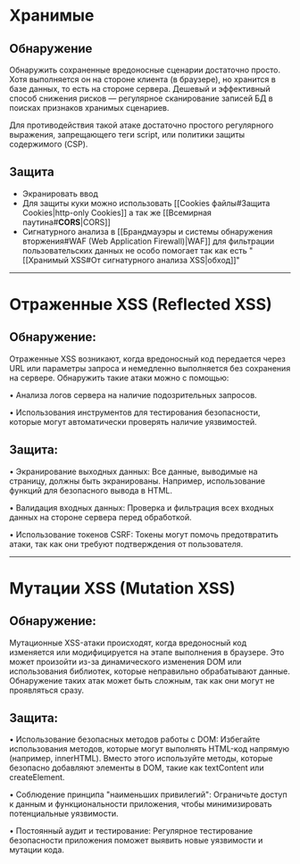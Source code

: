 
# Хранимые

## Обнаружение

Обнаружить сохраненные вредоносные сценарии достаточно просто. Хотя выполняется он на стороне клиента (в браузере), но хранится в базе данных, то есть на стороне сервера. Дешевый и эффективный способ снижения рисков — регулярное сканирование записей БД в поисках признаков хранимых сценариев.

Для противодействия такой атаке достаточно простого регулярного выражения, запрещающего теги script, или политики защиты содержимого (CSP).

## Защита

- Экранировать ввод 
- Для защиты куки можно использовать [[Cookies файлы#Защита Cookies|http-only Cookies]] а так же [[Всемирная паутина#**CORS**|CORS]]
- Сигнатурного анализа в [[Брандмауэры и системы обнаружения вторжения#WAF (Web Application Firewall)|WAF]] для фильтрации пользовательских данных не особо помогает так как есть "[[Хранимый XSS#От сигнатурного анализа XSS|обход]]" 

----
# Отраженные XSS (Reflected XSS)

## Обнаружение:

Отраженные XSS возникают, когда вредоносный код передается через URL или параметры запроса и немедленно выполняется без сохранения на сервере. Обнаружить такие атаки можно с помощью:

• Анализа логов сервера на наличие подозрительных запросов.

• Использования инструментов для тестирования безопасности, которые могут автоматически проверять наличие уязвимостей.

## Защита:

• Экранирование выходных данных: Все данные, выводимые на страницу, должны быть экранированы. Например, использование функций для безопасного вывода в HTML.

• Валидация входных данных: Проверка и фильтрация всех входных данных на стороне сервера перед обработкой.

• Использование токенов CSRF: Токены могут помочь предотвратить атаки, так как они требуют подтверждения от пользователя.

----
# Мутации XSS (Mutation XSS)

## Обнаружение:

Мутационные XSS-атаки происходят, когда вредоносный код изменяется или модифицируется на этапе выполнения в браузере. Это может произойти из-за динамического изменения DOM или использования библиотек, которые неправильно обрабатывают данные. Обнаружение таких атак может быть сложным, так как они могут не проявляться сразу.

## Защита:

• Использование безопасных методов работы с DOM: Избегайте использования методов, которые могут выполнять HTML-код напрямую (например, innerHTML). Вместо этого используйте методы, которые безопасно добавляют элементы в DOM, такие как textContent или createElement.

• Соблюдение принципа "наименьших привилегий": Ограничьте доступ к данным и функциональности приложения, чтобы минимизировать потенциальные уязвимости.

• Постоянный аудит и тестирование: Регулярное тестирование безопасности приложения поможет выявить новые уязвимости и мутации кода.